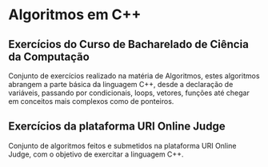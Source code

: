 # Algoritmos em C++
## Exercícios do Curso de Bacharelado de Ciência da Computação
Conjunto de exercícios realizado na matéria de Algoritmos, estes algoritmos abrangem a parte básica da linguagem C++, desde a declaração de variáveis, passando por condicionais, loops, vetores, funções até chegar em conceitos mais complexos como de ponteiros.
## Exercícios da plataforma URI Online Judge
Conjunto de algoritmos feitos e submetidos na plataforma URI Online Judge, com o objetivo de exercitar a linguagem C++.
